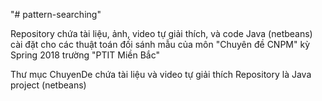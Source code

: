 ﻿"# pattern-searching" 

Repository chứa tài liệu, ảnh, video tự giải thích, và code Java (netbeans) cài đặt cho các thuật toán đối sánh mẫu của môn "Chuyên đề CNPM" kỳ Spring 2018 trường "PTIT Miền Bắc"

Thư mục ChuyenDe chứa tài liệu và video tự giải thích
Repository là Java project (netbeans)